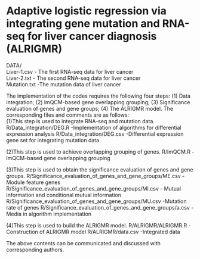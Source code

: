 # Adaptive logistic regression via integrating gene mutation and RNA-seq for liver cancer diagnosis (ALRIGMR)
DATA/  
Liver-1.csv   - The first RNA-seq data for liver cancer  
Liver-2.txt   - The second RNA-seq data for liver cancer  
Mutation.txt   -The mutation data of liver cancer

The implementation of the codes requires the following four steps: (1) Data integration; (2)  lmQCM-based gene overlapping grouping; (3) Significance evaluation of genes and gene groups; (4) The ALRIGMR model. The corresponding files and comments are as follows:  
(1)This step is used to integrate RNA-seq and mutation data.
R/Data_integration/DEG.R  -Implementation of algorithms for differential expression analysis
R/Data_integration/DEG.csv  -Differential expression gene set for integrating mutation data

(2)This step is used to achieve overlapping grouping of genes.
R/lmQCM.R  -lmQCM-based gene overlapping grouping

(3)This step is used to obtain the significance evaluation of genes and gene groups.
R/Significance_evaluation_of_genes_and_gene_groups/ME.csv  -Module feature genes
R/Significance_evaluation_of_genes_and_gene_groups/MI.csv  - Mutual information and conditional mutual information
R/Significance_evaluation_of_genes_and_gene_groups/MU.csv  -Mutation rate of genes
R/Significance_evaluation_of_genes_and_gene_groups/a.csv  -Media in algorithm implementation

(4)This step is used to build the ALRIGMR model.
R/ALRIGMR/ALRIGMR.R  -Construction of ALRIGMR model
R/ALRIGMR/data.csv  -Integrated data

The above contents can be communicated and discussed with corresponding authors.
